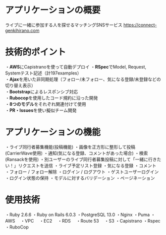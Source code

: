 # アプリケーションの概要
ライブに一緒に参加する人を探せるマッチングSNSサービス https://connect-genkihirano.com

# 技術的ポイント
・**AWS**にCapistranoを使って自動デプロイ
・**RSpec**でModel, Request, Systemテスト記述（計197examples）  
・**Ajax**を用いた非同期処理（フォロー/未フォロー、気になる登録/未登録などの切り替え表示）  
・**Bootstrap**によるレスポンシブ対応  
・**Rubocop**を使用したコード規約に沿った開発  
・**8つのモデル**をそれぞれ関連付けて使用  
・**PR・Issues**を使い擬似チーム開発

# アプリケーションの機能
・ライブ同行者募集機能(投稿機能)
・画像を正方形に整形して投稿(CarrierWave使用)
・通知(気になる登録、コメントがあった場合)
・検索(Ransackを使用)
・別ユーザーのライブ同行者募集投稿に対して「一緒に行きたい！」リクエストを送信
・ライブ予定リスト登録
・気になる登録
・コメント
・フォロー / フォロー解除
・ログイン / ログアウト
・ゲストユーザーログイン
・ログイン状態の保持
・モデルに対するバリデーション
・ページネーション

# 使用技術
・Ruby 2.6.6
・Ruby on Rails 6.0.3
・PostgreSQL 13.0
・Nginx
・Puma
・AWS
　・VPC
　・EC2
　・RDS
　・Route 53
　・S3
・Capistrano
・Rspec
・RuboCop
